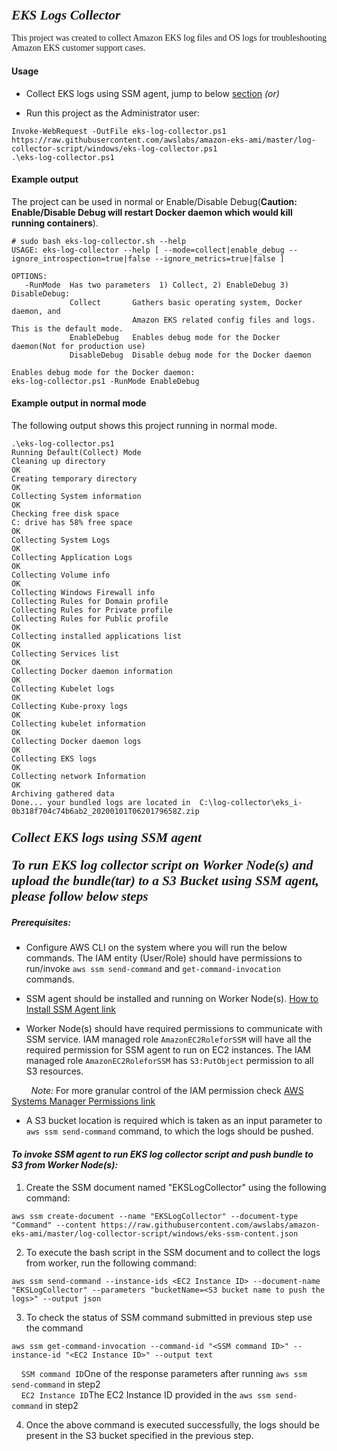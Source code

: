 ### <span style="font-family: times, serif; font-size:16pt; font-style:italic;"> EKS Logs Collector 

<span style="font-family: calibri, Garamond, 'Comic Sans MS' ;">This project was created to collect Amazon EKS log files and OS logs for troubleshooting Amazon EKS customer support cases.</span>

#### Usage
* Collect EKS logs using SSM agent, jump to below [section](#collect-eks-logs-using-ssm-agent) _(or)_

* Run this project as the Administrator user:
```
Invoke-WebRequest -OutFile eks-log-collector.ps1 https://raw.githubusercontent.com/awslabs/amazon-eks-ami/master/log-collector-script/windows/eks-log-collector.ps1
.\eks-log-collector.ps1
```

#### Example output
The project can be used in normal or Enable/Disable Debug(**Caution: Enable/Disable Debug will restart Docker daemon which would kill running containers**).

```
# sudo bash eks-log-collector.sh --help
USAGE: eks-log-collector --help [ --mode=collect|enable_debug --ignore_introspection=true|false --ignore_metrics=true|false ]

OPTIONS:
   -RunMode  Has two parameters  1) Collect, 2) EnableDebug 3) DisableDebug:
             Collect       Gathers basic operating system, Docker daemon, and
                           Amazon EKS related config files and logs. This is the default mode.
             EnableDebug   Enables debug mode for the Docker daemon(Not for production use)
             DisableDebug  Disable debug mode for the Docker daemon

Enables debug mode for the Docker daemon: 
eks-log-collector.ps1 -RunMode EnableDebug 
```
#### Example output in normal mode
The following output shows this project running in normal mode.

```
.\eks-log-collector.ps1
Running Default(Collect) Mode
Cleaning up directory
OK
Creating temporary directory
OK
Collecting System information
OK
Checking free disk space
C: drive has 58% free space
OK
Collecting System Logs
OK
Collecting Application Logs
OK
Collecting Volume info
OK
Collecting Windows Firewall info
Collecting Rules for Domain profile
Collecting Rules for Private profile
Collecting Rules for Public profile
OK
Collecting installed applications list
OK
Collecting Services list
OK
Collecting Docker daemon information
OK
Collecting Kubelet logs
OK
Collecting Kube-proxy logs
OK
Collecting kubelet information
OK
Collecting Docker daemon logs
OK
Collecting EKS logs
OK
Collecting network Information
OK
Archiving gathered data
Done... your bundled logs are located in  C:\log-collector\eks_i-0b318f704c74b6ab2_20200101T0620179658Z.zip
```


### <span style="font-family: times, serif; font-size:16pt; font-style:italic;">Collect EKS logs using SSM agent 
#### <span style="font-family: times, serif; font-size:16pt; font-style:italic;">To run EKS log collector script on Worker Node(s) and upload the bundle(tar) to a S3 Bucket using SSM agent, please follow below steps

##### *Prerequisites*:

* Configure AWS CLI on the system where you will run the below commands. The IAM entity (User/Role) should have permissions to run/invoke `aws ssm send-command` and `get-command-invocation` commands.

* SSM agent should be installed and running on Worker Node(s). [How to Install SSM Agent link](https://docs.aws.amazon.com/systems-manager/latest/userguide/sysman-manual-agent-install.html)

* Worker Node(s) should have required permissions to communicate with SSM service. IAM managed role `AmazonEC2RoleforSSM` will have all the required permission for SSM agent to run on EC2 instances. The IAM managed role `AmazonEC2RoleforSSM` has `S3:PutObject` permission to all S3 resources. 

&nbsp;&nbsp;&nbsp;&nbsp;&nbsp;&nbsp;&nbsp;&nbsp;*Note:* For more granular control of the IAM permission check [AWS Systems Manager Permissions link ](https://docs.aws.amazon.com/systems-manager/latest/userguide/auth-and-access-control-permissions-reference.html)

* A S3 bucket location is required which is taken as an input parameter to `aws ssm send-command` command, to which the logs should be pushed.


#### *To invoke SSM agent to run EKS log collector script and push bundle to S3 from Worker Node(s):*

1. Create the SSM document named "EKSLogCollector" using the following command: <br/>
```
aws ssm create-document --name "EKSLogCollector" --document-type "Command" --content https://raw.githubusercontent.com/awslabs/amazon-eks-ami/master/log-collector-script/windows/eks-ssm-content.json
```
2. To execute the bash script in the SSM document and to collect the logs from worker, run the following command: <br/>
```
aws ssm send-command --instance-ids <EC2 Instance ID> --document-name "EKSLogCollector" --parameters "bucketName=<S3 bucket name to push the logs>" --output json
```
3. To check the status of SSM command submitted in previous step use the command <br/> 
```   
aws ssm get-command-invocation --command-id "<SSM command ID>" --instance-id "<EC2 Instance ID>" --output text
```
&nbsp;&nbsp;&nbsp;&nbsp;`SSM command ID`One of the response parameters after running `aws ssm send-command` in step2<br/>
&nbsp;&nbsp;&nbsp;&nbsp;`EC2 Instance ID`The EC2 Instance ID provided in the `aws ssm send-command` in step2

4. Once the above command is executed successfully, the logs should be present in the S3 bucket specified in the previous step. 

